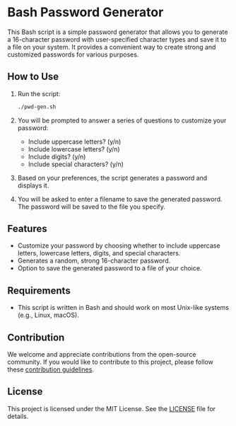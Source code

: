 # Bash Password Generator

This Bash script is a simple password generator that allows you to generate a 16-character password with user-specified character types and save it to a file on your system. It provides a convenient way to create strong and customized passwords for various purposes.

## How to Use

1. Run the script:
   ```bash
   ./pwd-gen.sh
   ```

2. You will be prompted to answer a series of questions to customize your password:
   - Include uppercase letters? (y/n)
   - Include lowercase letters? (y/n)
   - Include digits? (y/n)
   - Include special characters? (y/n)

3. Based on your preferences, the script generates a password and displays it.

4. You will be asked to enter a filename to save the generated password. The password will be saved to the file you specify.

## Features

- Customize your password by choosing whether to include uppercase letters, lowercase letters, digits, and special characters.
- Generates a random, strong 16-character password.
- Option to save the generated password to a file of your choice.

## Requirements

- This script is written in Bash and should work on most Unix-like systems (e.g., Linux, macOS).

## Contribution

We welcome and appreciate contributions from the open-source community. If you would like to contribute to this project, please follow these [contribution guidelines](CONTRIBUTING.md).

## License

This project is licensed under the MIT License. See the [LICENSE](LICENSE) file for details.
